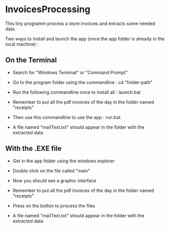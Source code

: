 # InvoicesProcessing

This tiny programm process a store invoices and extracts some needed data.

Two ways to install and launch the app (once the app folder is already in the local machine) :

## On the Terminal

* Search for "Windows Terminal" or "Command Prompt"
  
* Go to the program folder using the commandline : cd "folder-path"

* Run the following commandline once to install all : launch.bat

* Remember to put all the pdf invoices of the day in the folder named "receipts"

* Then use this commandline to use the app : run.bat

* A file named "mailText.txt" should appear in the folder with the extracted data

## With the .EXE file

* Get in the app folder using the windows explorer

* Double click on the file called "main"

* Now you should see a graphic interface

* Remember to put all the pdf invoices of the day in the folder named "receipts"

* Press on the botton to process the files

* A file named "mailText.txt" should appear in the folder with the extracted data
